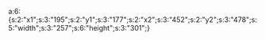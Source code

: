 a:6:{s:2:"x1";s:3:"195";s:2:"y1";s:3:"177";s:2:"x2";s:3:"452";s:2:"y2";s:3:"478";s:5:"width";s:3:"257";s:6:"height";s:3:"301";}